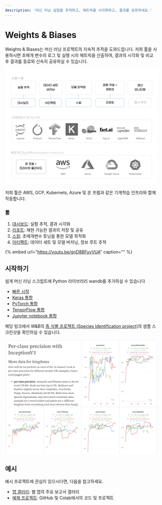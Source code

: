 ```yaml
---
description: '머신 러닝 실험을 추적하고, 메트릭을 시각화하고, 결과를 공유하세요.'
---
```


# Weights & Biases

Weights & Biases는 머신 러닝 프로젝트의 지속적 추적을 도와드립니다. 저희 툴을 사용하시면 초매개 변수의 로그 및 실행 시의 메트릭을 산출하여, 결과의 시각화 및 비교 후 결과를 동료와 신속히 공유하실 수 있습니다.

![](.gitbook/assets/dsbuffer%20%281%29%20%281%29%20%281%29%20%281%29%20%281%29.jpg)

저희 툴은 AWS, GCP, Kubernets, Azure 및 온 프렘과 같은 기계학습 인프라와 함께 작동합니다.

### **툴**

1. [ 대시보드](https://docs.wandb.ai/v/ko/app): 실험 추적, 결과 시각화
2. [ 리포트](https://docs.wandb.ai/v/ko/reports): 재현 가능한 결과의 저장 및 공유
3.  [스윕](https://docs.wandb.ai/v/ko/sweeps): 초매개변수 튜닝을 통한 모델 최적화
4.  [아티팩트](https://app.gitbook.com/@weights-and-biases/s/docs/~/drafts/-MXlkt0w_LJT2O4GjjNV/v/ko/artifacts): 데이터 세트 및 모델 버저닝, 정보 루트 추적

{% embed url="https://youtu.be/gnD8BFuyVUA" caption="" %}

##  **시작하기**

 쉽게 머신 러닝 스크립트에 Python 라이브러리 wandb를 추가하실 수 있습니다

*  [​빠른 시작](https://docs.wandb.ai/v/ko/quickstart)**​**
* [Keras 통합](https://docs.wandb.ai/v/ko/integrations/keras)
* [PyTorch 통합](https://docs.wandb.ai/v/ko/integrations/pytorch)
* [TensorFlow 통합](https://docs.wandb.ai/v/ko/integrations/tensorflow)
* [Jupyter notebook 통합](https://docs.wandb.ai/v/ko/integrations/jupyter)

해당 링크에서 W&B의 [종 식별 프로젝트 \(Species Identification project\)](https://app.wandb.ai/stacey/curr_learn/reports?view=stacey%2FSpecies%20Identification)의 샘플 스크린샷을 확인하실 수 있습니다.

![](.gitbook/assets/screen-shot-2020-08-07-at-1.16.16-pm.png)

##  **예시**

예시 프로젝트에 관심이 있으시다면, 다음을 참고하세요.

* [앱 갤러리](https://app.wandb.ai/gallery): 웹 앱의 주요 보고서 갤러리
* [예제 프로젝트](https://docs.wandb.ai/v/ko/examples): GitHub 및 Colab에서의 코드 및 프로젝트

